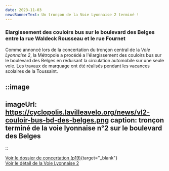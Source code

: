 ```yaml
---
date: 2023-11-03
newsBannerText: Un tronçon de la Voie Lyonnaise 2 terminé !
---
```


### Elargissement des couloirs bus sur le boulevard des Belges entre la rue Waldeck Rousseau et le rue Fournet
Comme annoncé lors de la concertation du tronçon central de la *Voie Lyonnaise 2*, la Métropole a procédé a l'élargissement des couloirs bus sur le boulevard des Belges en réduisant la circulation automobile sur une seule voie. Les travaux de marquage ont été réalisés pendant les vacances scolaires de la Toussaint.

::image
---
imageUrl: https://cyclopolis.lavilleavelo.org/news/vl2-couloir-bus-bd-des-belges.png
caption: tronçon terminé de la voie lyonnaise n°2 sur le boulevard des Belges
---
::

[Voir le dossier de concertation (p19)](https://www.grandlyon.com/fileadmin/user_upload/media/pdf/grands-projets/concertation-reglementaire/20220601_voieslyonnaises_ligne2_dossier-concertation.pdf){target="_blank"}  
[Voir le détail de la Voie Lyonnaise 2](/voie-lyonnaise-2)
